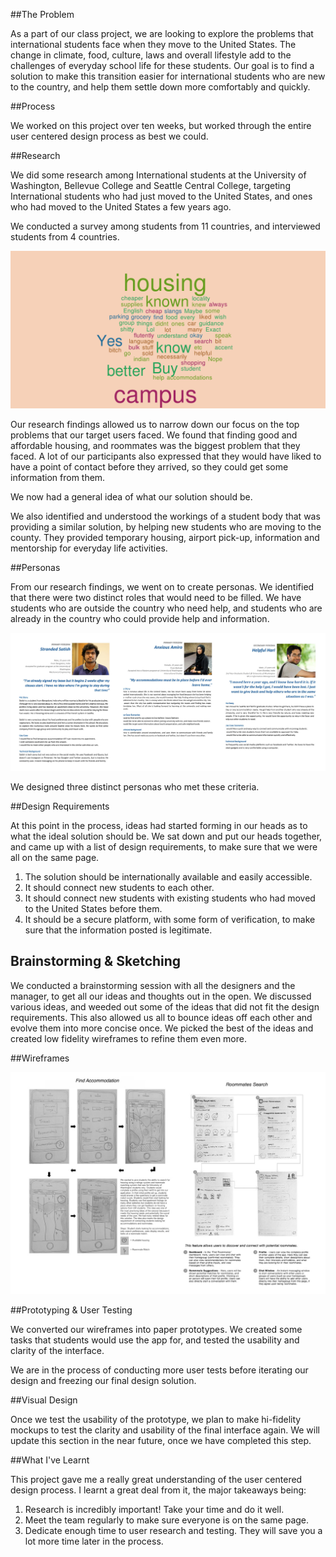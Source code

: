 ##The Problem

As a part of our class project, we are looking to explore the problems that international students face when they move to the United States. The change in climate, food, culture, laws and overall lifestyle add to the challenges of everyday school life for these students. Our goal is to find a solution to make this transition easier for international students who are new to the country, and help them settle down more comfortably and quickly.

##Process

We worked on this project over ten weeks, but worked through the entire user centered design process as best we could.

##Research

We did some research among International students at the University of Washington, Bellevue College and Seattle Central College, targeting International students who had just moved to the United States, and ones who had moved to the United States a few years ago.

We conducted a survey among students from 11 countries, and interviewed students from 4 countries.

![Survey Word Cloud](assets/img/projects/uwise/research-1.png)

Our research findings allowed us to narrow down our focus on the top problems that our target users faced. We found that finding good and affordable housing, and roommates was the biggest problem that they faced. A lot of our participants also expressed that they would have liked to have a point of contact before they arrived, so they could get some information from them.

We now had a general idea of what our solution should be.

We also identified and understood the workings of a student body that was providing a similar solution, by helping new students who are moving to the county. They provided temporary housing, airport pick-up, information and mentorship for everyday life activities.
</div>
##Personas

From our research findings, we went on to create personas. We identified that there were two distinct roles that would need to be filled. We have students who are outside the country who need help, and students who are already in the country who could provide help and information.

![Personas](assets/img/projects/uwise/personas-1.jpg)

We designed three distinct personas who met these criteria.

##Design Requirements

At this point in the process, ideas had started forming in our heads as to what the ideal solution should be. We sat down and put our heads together, and came up with a list of design requirements, to make sure that we were all on the same page.

1. The solution should be internationally available and easily accessible.
2. It should connect new students to each other.
3. It should connect new students with existing students who had moved to the United States before them.
4. It should be a secure platform, with some form of verification, to make sure that the information posted is legitimate.


## Brainstorming & Sketching

We conducted a brainstorming session with all the designers and the manager, to get all our ideas and thoughts out in the open. We discussed various ideas, and weeded out some of the ideas that did not fit the design requirements. This also allowed us all to bounce ideas off each other and evolve them into more concise once. We picked the best of the ideas and created low fidelity wireframes to refine them even more.

##Wireframes

![Wireframes](assets/img/projects/uwise/wireframes-1.jpg)


##Prototyping & User Testing

We converted our wireframes into paper prototypes. We created some tasks that students would use the app for, and tested the usability and clarity of the interface.

We are in the process of conducting more user tests before iterating our design and freezing our final design solution.


##Visual Design

Once we test the usability of the prototype, we plan to make hi-fidelity mockups to test the clarity and usability of the final interface again. We will update this section in the near future, once we have completed this step.

##What I've Learnt

This project gave me a really great understanding of the user centered design process. I learnt a great deal from it, the major takeaways being:

1. Research is incredibly important! Take your time and do it well.
2. Meet the team regularly to make sure everyone is on the same page.
3. Dedicate enough time to user research and testing. They will save you a lot more time later in the process.